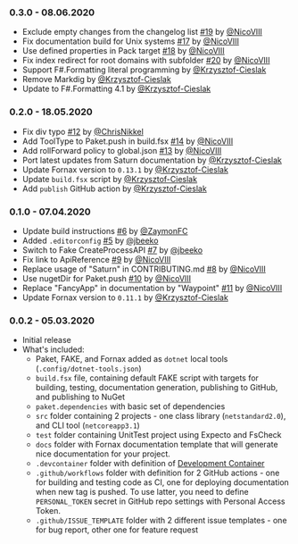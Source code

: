 ### 0.3.0 - 08.06.2020
* Exclude empty changes from the changelog list [#19](https://github.com/ionide/Waypoint/pull/19) by [@NicoVIII](https://github.com/NicoVIII)
* Fix documentation build for Unix systems [#17](https://github.com/ionide/Waypoint/pull/17) by [@NicoVIII](https://github.com/NicoVIII)
* Use defined properties in Pack target [#18](https://github.com/ionide/Waypoint/pull/18) by [@NicoVIII](https://github.com/NicoVIII)
* Fix index redirect for root domains with subfolder [#20](https://github.com/ionide/Waypoint/pull/20) by [@NicoVIII](https://github.com/NicoVIII)
* Support F#.Formatting literal programming by [@Krzysztof-Cieslak](https://github.com/Krzysztof-Cieslak)
* Remove Markdig by [@Krzysztof-Cieslak](https://github.com/Krzysztof-Cieslak)
* Update to F#.Formatting 4.1 by [@Krzysztof-Cieslak](https://github.com/Krzysztof-Cieslak)

### 0.2.0 - 18.05.2020
* Fix div typo [#12](https://github.com/ionide/Waypoint/pull/12) by [@ChrisNikkel](https://github.com/ChrisNikkel)
* Add ToolType to Paket.push in build.fsx [#14](https://github.com/ionide/Waypoint/pull/14) by [@NicoVIII](https://github.com/NicoVIII)
* Add rollForward policy to global.json [#13](https://github.com/ionide/Waypoint/pull/13) by [@NicoVIII](https://github.com/NicoVIII)
* Port latest updates from Saturn documentation by [@Krzysztof-Cieslak](https://github.com/Krzysztof-Cieslak)
* Update Fornax version to `0.13.1` by [@Krzysztof-Cieslak](https://github.com/Krzysztof-Cieslak)
* Update `build.fsx` script by [@Krzysztof-Cieslak](https://github.com/Krzysztof-Cieslak)
* Add `publish` GitHub action by [@Krzysztof-Cieslak](https://github.com/Krzysztof-Cieslak)

### 0.1.0 - 07.04.2020
* Update build instructions [#6](https://github.com/ionide/Waypoint/pull/6) by [@ZaymonFC](https://github.com/ZaymonFC)
* Added `.editorconfig` [#5](https://github.com/ionide/Waypoint/pull/5) by [@jbeeko](https://github.com/jbeeko)
* Switch to Fake CreateProcessAPI [#7](https://github.com/ionide/Waypoint/pull/7) by [@jbeeko](https://github.com/jbeeko)
* Fix link to ApiReference [#9](https://github.com/ionide/Waypoint/pull/9) by [@NicoVIII](https://github.com/NicoVIII)
* Replace usage of "Saturn" in CONTRIBUTING.md [#8](https://github.com/ionide/Waypoint/pull/8) by [@NicoVIII](https://github.com/NicoVIII)
* Use nugetDir for Paket.push [#10](https://github.com/ionide/Waypoint/pull/10) by [@NicoVIII](https://github.com/NicoVIII)
* Replace "FancyApp" in documentation by "Waypoint" [#11](https://github.com/ionide/Waypoint/pull/11) by [@NicoVIII](https://github.com/NicoVIII)
* Update Fornax version to `0.11.1`  by [@Krzysztof-Cieslak](https://github.com/Krzysztof-Cieslak)

### 0.0.2 - 05.03.2020

* Initial release
* What's included:
    - Paket, FAKE, and Fornax added as `dotnet` local tools (`.config/dotnet-tools.json`)
    - `build.fsx` file, containing default FAKE script with targets for building, testing, documentation generation, publishing to GitHub, and publishing to NuGet
    - `paket.dependencies` with basic set of dependencies
    - `src` folder containing 2 projects - one class library (`netstandard2.0`), and CLI tool (`netcoreapp3.1`)
    - `test` folder containing UnitTest project using Expecto and FsCheck
    - `docs` folder with Fornax documentation template that will generate nice documentation for your project.
    - `.devcontainer` folder with definition of [Development Container](https://code.visualstudio.com/docs/remote/containers)
    - `.github/workflows` folder with definition for 2 GitHub actions - one for building and testing code as CI, one for deploying documentation when new tag is pushed. To use latter, you need to define `PERSONAL_TOKEN` secret in GitHub repo settings with Personal Access Token.
    - `.github/ISSUE_TEMPLATE` folder with 2 different issue templates - one for bug report, other one for feature request